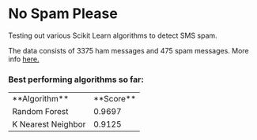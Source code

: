 # No Spam Please
Testing out various Scikit Learn algorithms to detect SMS spam.

The data consists of 3375 ham messages and 475 spam messages. More info [here.](https://archive.ics.uci.edu/ml/datasets/SMS+Spam+Collection)	

### Best performing algorithms so far:
<table>
	<tr>
		<td>
			**Algorithm**
		</td>
		<td>
			**Score**
		</td>
	</tr>
	<tr>
		<td>
			Random Forest
		</td>
		<td>
			0.9697
		</td>
	</tr>
	<tr>
		<td>   
			K Nearest Neighbor 
		</td>
		<td>
		0.9125  
	</td>
	<tr>
</table>